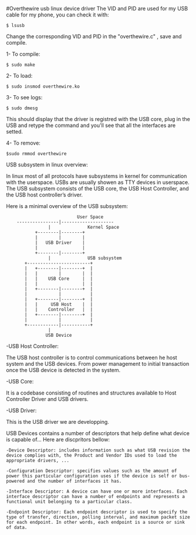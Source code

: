 #Overthewire usb linux device driver
The VID and PID are used for my USB cable for my phone, you can check it with: 

	$ lsusb

Change the corresponding VID and PID in the "overthewire.c" , save and compile.

1- To compile: 

	$ sudo make

2- To load:

	$ sudo insmod overthewire.ko

3- To see logs:

	$ sudo dmesg

This should display that the driver is registred with the USB core, plug in the USB and retype the command and you'll see that all the interfaces are setted.

4- To remove:

	$sudo rmmod overthewire 


USB subsystem in linux overview:

In linux most of all protocols have subsystems in kernel for communication with the userspace.
USBs are usually showen as TTY devices in userspace.
The USB subsystem consists of the USB core, the USB Host Controller, and the USB host controller’s driver.

Here is a minimal overview of the USB subsystem:

				               User Space      
		----------------|--------------------
		        	|              Kernel Space
		       +--------|--------+
		       |        |        |
		       |   USB Driver    |
		       |                 |
		       +--------|--------+
        			|              USB subsystem
		   +------------------------+        
		   |   +--------|--------+  |
		   |   |        |        |  |
		   |   |    USB Core     |  |
		   |   |                 |  |
		   |   +--------|--------+  |
		   |            |           |
		   |   +--------|--------+  |
		   |   |     USB Host    |  |
		   |   |    Controller   |  |
		   |   +--------|--------+  |
		   |            |           |
		   +------------|-----------+
		        	|
		           USB Device


-USB Host Controller:

The USB host controller is to control communications between he host system and the USB devices.
From power management to initial transaction once the USB device is detected in the system.

-USB Core:

It is a codebase consisting of routines and structures available to Host Controller Driver and USB drivers.

-USB Driver:

This is the USB driver we are developping.

USB Devices contains a number of descriptors that help define what device is capable of... Here are discpritors bellow:

    -Device Descriptor: includes information such as what USB revision the device complies with, the Product and Vendor IDs used to load the appropriate drivers, ...
    
    -Configuration Descriptor: specifies values such as the amount of power this particular configuration uses if the device is self or bus-powered and the number of interfaces it has.
    
    -Interface Descriptor: A device can have one or more interfaces. Each interface descriptor can have a number of endpoints and represents a functional unit belonging to a particular class.
    
    -Endpoint Descriptor: Each endpoint descriptor is used to specify the type of transfer, direction, polling interval, and maximum packet size for each endpoint. In other words, each endpoint is a source or sink of data.
